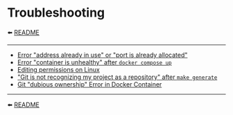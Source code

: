 # Troubleshooting

⬅️ [README](../README.md)

---

* [Error "address already in use" or "port is already allocated"](troubleshooting/address-already-in-use.md)
* [Error "container is unhealthy" after `docker compose up`](troubleshooting/unhealthy.md)
* [Editing permissions on Linux](troubleshooting/editing-permissions-on-linux.md)
* ["Git is not recognizing my project as a repository" after `make generate`](troubleshooting/git-is-not-recognizing-my-project-as-a-repository.md)
* [Git "dubious ownership" Error in Docker Container](troubleshooting/dubious-ownership.md)

---

⬅️ [README](../README.md)
